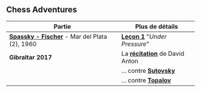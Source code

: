 ## Chess Adventures

| Partie | Plus de détails |
| --- | --- |
| **[Spassky - Fischer][1]** - Mar del Plata (2), 1960 | **[Leçon 1][2]** "*Under Pressure*" |
| **Gibraltar 2017** | La **[récitation](/Gibraltar_2017/Anton.md)** de David Anton |
| &nbsp; | ... contre **[Sutovsky](/Gibraltar_2017/Sutovsky.md)** |
| &nbsp; | ... contre **[Topalov](/Gibraltar_2017/Topalov.md)** |

&nbsp;

[1]: https://bobjr-1.github.io/ChessAdventures/Games/Game_01.html
[2]: https://sites.google.com/site/rdchessfra/lesson_01/lesson_01_1
